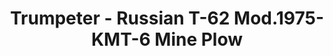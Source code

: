---
layout: product
title: "Trumpeter - Russian T-62 Mod.1975-KMT-6 Mine Plow"
price: "4900" 
desc: "N/A"
img_path: "/assets/img/TRU01550.webp"
brand: "N/A"
available: false
special_offer: false
new: false
soon: false
cat: "010000"
subcat: "013400"
subsubcat: "0N/A"
sifra: "TRU01550"
popular: false
---